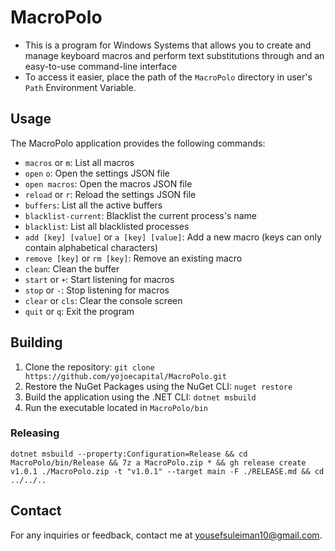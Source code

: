 # MacroPolo

- This is a program for Windows Systems that allows you to create and manage keyboard macros and perform text substitutions through and an easy-to-use command-line interface
- To access it easier, place the path of the `MacroPolo` directory in user's `Path` Environment Variable.

## Usage

The MacroPolo application provides the following commands:

- `macros` or `m`: List all macros
- `open` `o`: Open the settings JSON file
- `open macros`: Open the macros JSON file
- `reload` or `r`: Reload the settings JSON file
- `buffers`: List all the active buffers
- `blacklist-current`: Blacklist the current process's name
- `blacklist`: List all blacklisted processes
- `add [key] [value]` or `a [key] [value]`: Add a new macro (keys can only contain alphabetical characters)
- `remove [key]` or `rm [key]`: Remove an existing macro
- `clean`: Clean the buffer
- `start` or `+`: Start listening for macros
- `stop` or `-`: Stop listening for macros
- `clear` or `cls`: Clear the console screen
- `quit` or `q`: Exit the program

## Building

1. Clone the repository: `git clone https://github.com/yojoecapital/MacroPolo.git`
2. Restore the NuGet Packages using the NuGet CLI: `nuget restore`
3. Build the application using the .NET CLI: `dotnet msbuild`
4. Run the executable located in `MacroPolo/bin`

### Releasing

```
dotnet msbuild --property:Configuration=Release && cd MacroPolo/bin/Release && 7z a MacroPolo.zip * && gh release create v1.0.1 ./MacroPolo.zip -t "v1.0.1" --target main -F ./RELEASE.md && cd ../../..
```

## Contact

For any inquiries or feedback, contact me at [yousefsuleiman10@gmail.com](mailto:yousefsuleiman10@gmail.com).